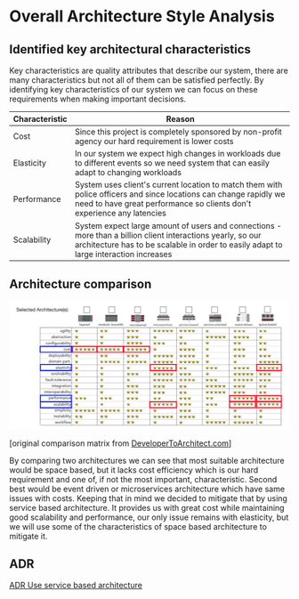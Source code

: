 # Overall Architecture Style Analysis


## Identified key architectural characteristics

Key characteristics are quality attributes that describe our system, there are many characteristics but not all of them can be satisfied perfectly. By identifying key characteristics of our system we can focus on these requirements when making important decisions.

| Characteristic | Reason                                                                                                                                                                                                              |
| -------------  |---------------------------------------------------------------------------------------------------------------------------------------------------------------------------------------------------------------------|
| Cost           | Since this project is completely sponsored by non-profit agency our hard requirement is lower costs                                                                                                                 |
| Elasticity     | In our system we expect high changes in workloads due to different events so we need system that can easily adapt to changing workloads                                                                             |
| Performance    | System uses client's current location to match them with police officers and since locations can change rapidly we need to have great performance so clients don't experience any latencies                         |
| Scalability    | System expect large amount of users and connections - more than a billion client interactions yearly, so our architecture has to be scalable in order to easily adapt to large interaction increases                |

## Architecture comparison

![Architecture characteristics](./diagrams/architecture-characteristics.png)

[original comparison matrix from [DeveloperToArchitect.com](https://www.developertoarchitect.com/downloads/worksheets.html)]

By comparing two architectures we can see that most suitable architecture would be space based, but it lacks cost efficiency which is our hard requirement and 
one of, if not the most important, characteristic. Second best would be event driven or microservices architecture which have same issues with costs. Keeping 
that in mind we decided to mitigate that by using service based architecture. It provides us with great cost while maintaining good scalability and performance, 
our only issue remains with elasticity, but we will use some of the characteristics of space based architecture to mitigate it.

## ADR

[ADR Use service based architecture](./ADRs/ADR-001.md)
